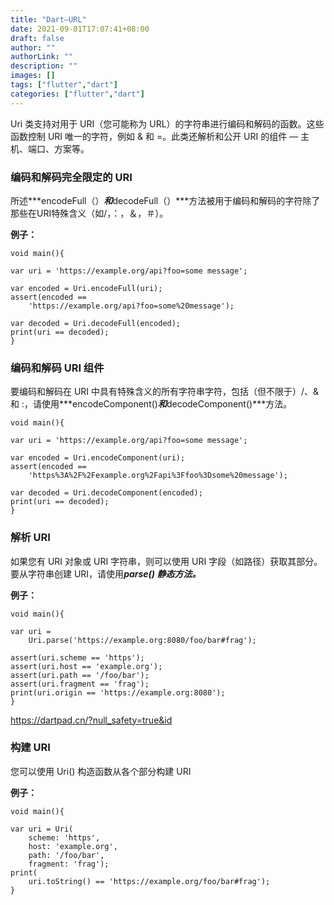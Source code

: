 ```yaml
---
title: "Dart–URL"
date: 2021-09-01T17:07:41+08:00
draft: false
author: ""
authorLink: ""
description: ""
images: []
tags: ["flutter","dart"]
categories: ["flutter","dart"]
---
```




Uri 类支持对用于 URI（您可能称为 URL）的字符串进行编码和解码的函数。这些函数控制 URI 唯一的字符，例如 & 和 =。此类还解析和公开 URI 的组件 — 主机、端口、方案等。

### 编码和解码完全限定的 URI

所述***encodeFull（）***和***decodeFull（）***方法被用于编码和解码的字符除了那些在URI特殊含义（如/，：，＆，＃）。

**例子：** 

```
void main(){
	
var uri = 'https://example.org/api?foo=some message';

var encoded = Uri.encodeFull(uri);
assert(encoded ==
	'https://example.org/api?foo=some%20message');

var decoded = Uri.decodeFull(encoded);
print(uri == decoded);
}

```

### 编码和解码 URI 组件

要编码和解码在 URI 中具有特殊含义的所有字符串字符，包括（但不限于）/、& 和 :，请使用***encodeComponent()***和***decodeComponent()***方法。

```
void main(){
	
var uri = 'https://example.org/api?foo=some message';

var encoded = Uri.encodeComponent(uri);
assert(encoded ==
	'https%3A%2F%2Fexample.org%2Fapi%3Ffoo%3Dsome%20message');

var decoded = Uri.decodeComponent(encoded);
print(uri == decoded);
}

```

### 解析 URI

如果您有 URI 对象或 URI 字符串，则可以使用 URI 字段（如路径）获取其部分。要从字符串创建 URI，请使用***parse() 静态方法。***

**例子：**

```
void main(){
	
var uri =
	Uri.parse('https://example.org:8080/foo/bar#frag');

assert(uri.scheme == 'https');
assert(uri.host == 'example.org');
assert(uri.path == '/foo/bar');
assert(uri.fragment == 'frag');
print(uri.origin == 'https://example.org:8080');
}

```

https://dartpad.cn/?null_safety=true&id

### 构建 URI

您可以使用 Uri() 构造函数从各个部分构建 URI

**例子：**

```
void main(){
	
var uri = Uri(
	scheme: 'https',
	host: 'example.org',
	path: '/foo/bar',
	fragment: 'frag');
print(
	uri.toString() == 'https://example.org/foo/bar#frag');
}

```

